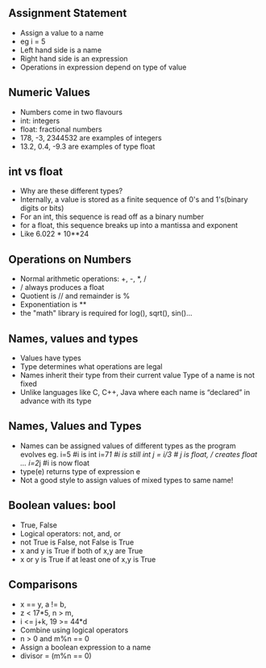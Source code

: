 ## Assignment Statement
- Assign a value to a name
- eg i = 5
- Left hand side is a name
- Right hand side is an expression
- Operations in expression depend on type of value

## Numeric Values
- Numbers come in two flavours
- int: integers
- float: fractional numbers
- 178, -3, 2344532 are examples of integers
- 13.2, 0.4, -9.3 are examples of type float

## int vs float
- Why are these different types?
- Internally, a value is stored as a finite sequence of 0's and 1's(binary digits or bits)
- For an int, this sequence is read off as a binary number
- for a float, this sequence breaks up into a mantissa and exponent
- Like 6.022 * 10**24

## Operations on Numbers 
- Normal arithmetic operations: +, -, *, /
- / always produces a float
- Quotient is // and remainder is %
- Exponentiation is **
- the "math" library is required for log(), sqrt(), sin()...

## Names, values and types
- Values have types
- Type determines what operations are legal
- Names inherit their type from their current value Type of a name is not fixed
- Unlike languages like C, C++, Java where each name is “declared” in advance with its type

## Names, Values and Types
- Names can be assigned values of different types as the program evolves
eg. 
i=5 #i is int
i=7*1 #i is still int
j = i/3 # j is float, / creates float ...
i=2*j #i is now float
- type(e) returns type of expression e
- Not a good style to assign values of mixed types to same name!

## Boolean values: bool
- True, False
- Logical operators: not, and, or
- not True is False, not False is True
- x and y is True if both of x,y are True
- x or y is True if at least one of x,y is True

## Comparisons
- x == y, a != b, 
- z < 17*5, n > m, 
- i <= j+k, 19 >= 44*d
- Combine using logical operators
- n > 0 and m%n == 0
- Assign a boolean expression to a name
- divisor = (m%n == 0)
